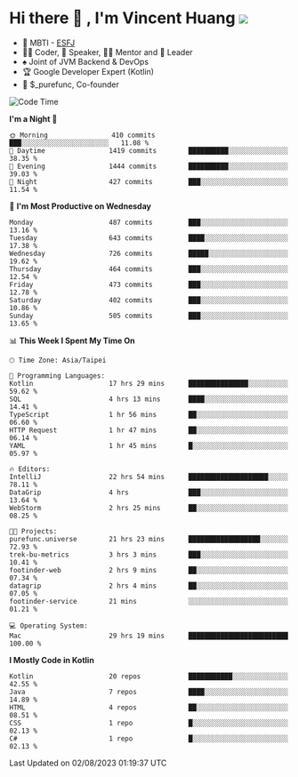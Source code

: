 # Hi there 👋 , I'm Vincent Huang ![](https://komarev.com/ghpvc/?username=Jian-Min-Huang)
- 👀 MBTI - [ESFJ](https://www.16personalities.com/esfj-personality)
- 👨‍💻 Coder, 🎤 Speaker, 👨‍🏫 Mentor and 🚀 Leader
- ♠️ Joint of JVM Backend & DevOps
- 🏆 Google Developer Expert (Kotlin)
- 💼 $_purefunc, Co-founder

<!--START_SECTION:waka-->
![Code Time](http://img.shields.io/badge/Code%20Time-2%2C371%20hrs%2020%20mins-blue)

**I'm a Night 🦉** 

```text
🌞 Morning                410 commits         ███░░░░░░░░░░░░░░░░░░░░░░   11.08 % 
🌆 Daytime                1419 commits        ██████████░░░░░░░░░░░░░░░   38.35 % 
🌃 Evening                1444 commits        ██████████░░░░░░░░░░░░░░░   39.03 % 
🌙 Night                  427 commits         ███░░░░░░░░░░░░░░░░░░░░░░   11.54 % 
```
📅 **I'm Most Productive on Wednesday** 

```text
Monday                   487 commits         ███░░░░░░░░░░░░░░░░░░░░░░   13.16 % 
Tuesday                  643 commits         ████░░░░░░░░░░░░░░░░░░░░░   17.38 % 
Wednesday                726 commits         █████░░░░░░░░░░░░░░░░░░░░   19.62 % 
Thursday                 464 commits         ███░░░░░░░░░░░░░░░░░░░░░░   12.54 % 
Friday                   473 commits         ███░░░░░░░░░░░░░░░░░░░░░░   12.78 % 
Saturday                 402 commits         ███░░░░░░░░░░░░░░░░░░░░░░   10.86 % 
Sunday                   505 commits         ███░░░░░░░░░░░░░░░░░░░░░░   13.65 % 
```


📊 **This Week I Spent My Time On** 

```text
🕑︎ Time Zone: Asia/Taipei

💬 Programming Languages: 
Kotlin                   17 hrs 29 mins      ███████████████░░░░░░░░░░   59.62 % 
SQL                      4 hrs 13 mins       ████░░░░░░░░░░░░░░░░░░░░░   14.41 % 
TypeScript               1 hr 56 mins        ██░░░░░░░░░░░░░░░░░░░░░░░   06.60 % 
HTTP Request             1 hr 47 mins        ██░░░░░░░░░░░░░░░░░░░░░░░   06.14 % 
YAML                     1 hr 45 mins        █░░░░░░░░░░░░░░░░░░░░░░░░   05.97 % 

🔥 Editors: 
IntelliJ                 22 hrs 54 mins      ████████████████████░░░░░   78.11 % 
DataGrip                 4 hrs               ███░░░░░░░░░░░░░░░░░░░░░░   13.64 % 
WebStorm                 2 hrs 25 mins       ██░░░░░░░░░░░░░░░░░░░░░░░   08.25 % 

🐱‍💻 Projects: 
purefunc.universe        21 hrs 23 mins      ██████████████████░░░░░░░   72.93 % 
trek-bu-metrics          3 hrs 3 mins        ███░░░░░░░░░░░░░░░░░░░░░░   10.41 % 
footinder-web            2 hrs 9 mins        ██░░░░░░░░░░░░░░░░░░░░░░░   07.34 % 
datagrip                 2 hrs 4 mins        ██░░░░░░░░░░░░░░░░░░░░░░░   07.05 % 
footinder-service        21 mins             ░░░░░░░░░░░░░░░░░░░░░░░░░   01.21 % 

💻 Operating System: 
Mac                      29 hrs 19 mins      █████████████████████████   100.00 % 
```

**I Mostly Code in Kotlin** 

```text
Kotlin                   20 repos            ███████████░░░░░░░░░░░░░░   42.55 % 
Java                     7 repos             ████░░░░░░░░░░░░░░░░░░░░░   14.89 % 
HTML                     4 repos             ██░░░░░░░░░░░░░░░░░░░░░░░   08.51 % 
CSS                      1 repo              █░░░░░░░░░░░░░░░░░░░░░░░░   02.13 % 
C#                       1 repo              █░░░░░░░░░░░░░░░░░░░░░░░░   02.13 % 
```




 Last Updated on 02/08/2023 01:19:37 UTC
<!--END_SECTION:waka-->
